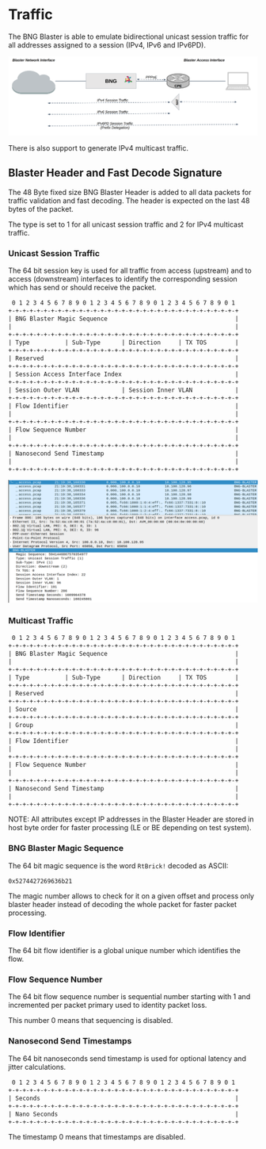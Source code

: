 # Traffic

The BNG Blaster is able to emulate bidirectional unicast 
session traffic for all addresses assigned to a session 
(IPv4, IPv6 and IPv6PD).   

![BNG Blaster Session Traffic](images/bbl_session_traffic.png)

There is also support to generate IPv4 multicast traffic. 

## Blaster Header and Fast Decode Signature

The 48 Byte fixed size BNG Blaster Header is added to all data packets
for traffic validation and fast decoding. The header is expected on the 
last 48 bytes of the packet. 

The type is set to 1 for all unicast session traffic and 2 for 
IPv4 multicast traffic. 

### Unicast Session Traffic

The 64 bit session key is used for all traffic from access (upstream)
and to access (downstream) interfaces to identify the corresponding
session which has send or should receive the packet. 

```
 0 1 2 3 4 5 6 7 8 9 0 1 2 3 4 5 6 7 8 9 0 1 2 3 4 5 6 7 8 9 0 1
+-+-+-+-+-+-+-+-+-+-+-+-+-+-+-+-+-+-+-+-+-+-+-+-+-+-+-+-+-+-+-+-+
| BNG Blaster Magic Sequence                                    |
|                                                               |
+-+-+-+-+-+-+-+-+-+-+-+-+-+-+-+-+-+-+-+-+-+-+-+-+-+-+-+-+-+-+-+-+
| Type          | Sub-Type      | Direction     | TX TOS        | 
+-+-+-+-+-+-+-+-+-+-+-+-+-+-+-+-+-+-+-+-+-+-+-+-+-+-+-+-+-+-+-+-+
| Reserved                                                      | 
+-+-+-+-+-+-+-+-+-+-+-+-+-+-+-+-+-+-+-+-+-+-+-+-+-+-+-+-+-+-+-+-+
| Session Access Interface Index                                |
+-+-+-+-+-+-+-+-+-+-+-+-+-+-+-+-+-+-+-+-+-+-+-+-+-+-+-+-+-+-+-+-+
| Session Outer VLAN            | Session Inner VLAN            |
+-+-+-+-+-+-+-+-+-+-+-+-+-+-+-+-+-+-+-+-+-+-+-+-+-+-+-+-+-+-+-+-+
| Flow Identifier                                               |
|                                                               |
+-+-+-+-+-+-+-+-+-+-+-+-+-+-+-+-+-+-+-+-+-+-+-+-+-+-+-+-+-+-+-+-+
| Flow Sequence Number                                          |
|                                                               |
+-+-+-+-+-+-+-+-+-+-+-+-+-+-+-+-+-+-+-+-+-+-+-+-+-+-+-+-+-+-+-+-+
| Nanosecond Send Timestamp                                     |
|                                                               |
+-+-+-+-+-+-+-+-+-+-+-+-+-+-+-+-+-+-+-+-+-+-+-+-+-+-+-+-+-+-+-+-+
```

![BNG Blaster Header](images/bbl_header.png)

### Multicast Traffic

```
 0 1 2 3 4 5 6 7 8 9 0 1 2 3 4 5 6 7 8 9 0 1 2 3 4 5 6 7 8 9 0 1
+-+-+-+-+-+-+-+-+-+-+-+-+-+-+-+-+-+-+-+-+-+-+-+-+-+-+-+-+-+-+-+-+
| BNG Blaster Magic Sequence                                    |
|                                                               |
+-+-+-+-+-+-+-+-+-+-+-+-+-+-+-+-+-+-+-+-+-+-+-+-+-+-+-+-+-+-+-+-+
| Type          | Sub-Type      | Direction     | TX TOS        | 
+-+-+-+-+-+-+-+-+-+-+-+-+-+-+-+-+-+-+-+-+-+-+-+-+-+-+-+-+-+-+-+-+
| Reserved                                                      | 
+-+-+-+-+-+-+-+-+-+-+-+-+-+-+-+-+-+-+-+-+-+-+-+-+-+-+-+-+-+-+-+-+
| Source                                                        |
+-+-+-+-+-+-+-+-+-+-+-+-+-+-+-+-+-+-+-+-+-+-+-+-+-+-+-+-+-+-+-+-+
| Group                                                         |
+-+-+-+-+-+-+-+-+-+-+-+-+-+-+-+-+-+-+-+-+-+-+-+-+-+-+-+-+-+-+-+-+
| Flow Identifier                                               |
|                                                               |
+-+-+-+-+-+-+-+-+-+-+-+-+-+-+-+-+-+-+-+-+-+-+-+-+-+-+-+-+-+-+-+-+
| Flow Sequence Number                                          |
|                                                               |
+-+-+-+-+-+-+-+-+-+-+-+-+-+-+-+-+-+-+-+-+-+-+-+-+-+-+-+-+-+-+-+-+
| Nanosecond Send Timestamp                                     |
|                                                               |
+-+-+-+-+-+-+-+-+-+-+-+-+-+-+-+-+-+-+-+-+-+-+-+-+-+-+-+-+-+-+-+-+
```

NOTE: All attributes except IP addresses in the Blaster Header are 
stored in host byte order for faster processing 
(LE or BE depending on test system).

### BNG Blaster Magic Sequence

The 64 bit magic sequence is the word `RtBrick!` decoded as ASCII:
```
0x5274427269636b21
```

The magic number allows to check for it on a given offset and process 
only blaster header instead of decoding the whole packet for faster 
packet processing. 

### Flow Identifier

The 64 bit flow identifier is a global unique number which identifies
the flow. 

### Flow Sequence Number

The 64 bit flow sequence number is sequential number starting with 1 
and incremented per packet primary used to identity packet loss. 

This number 0 means that sequencing is disabled.

### Nanosecond Send Timestamps

The 64 bit nanoseconds send timestamp is used for optional latency and 
jitter calculations. 

```
 0 1 2 3 4 5 6 7 8 9 0 1 2 3 4 5 6 7 8 9 0 1 2 3 4 5 6 7 8 9 0 1
+-+-+-+-+-+-+-+-+-+-+-+-+-+-+-+-+-+-+-+-+-+-+-+-+-+-+-+-+-+-+-+-+
| Seconds                                                       |
+-+-+-+-+-+-+-+-+-+-+-+-+-+-+-+-+-+-+-+-+-+-+-+-+-+-+-+-+-+-+-+-+
| Nano Seconds                                                  |
+-+-+-+-+-+-+-+-+-+-+-+-+-+-+-+-+-+-+-+-+-+-+-+-+-+-+-+-+-+-+-+-+
```

The timestamp 0 means that timestamps are disabled.

